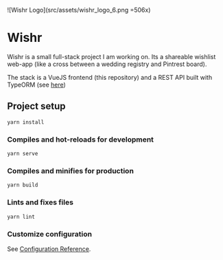 ![Wishr Logo](src/assets/wishr_logo_6.png =506x)  
# Wishr
Wishr is a small full-stack project I am working on. Its a shareable wishlist web-app (like a cross between a wedding registry and Pintrest board).  

The stack is a VueJS frontend (this repository) and a REST API built with TypeORM (see [here](https://github.com/jdjnovak/wishr-backend.git))  

## Project setup
```
yarn install
```

### Compiles and hot-reloads for development
```
yarn serve
```

### Compiles and minifies for production
```
yarn build
```

### Lints and fixes files
```
yarn lint
```

### Customize configuration
See [Configuration Reference](https://cli.vuejs.org/config/).
